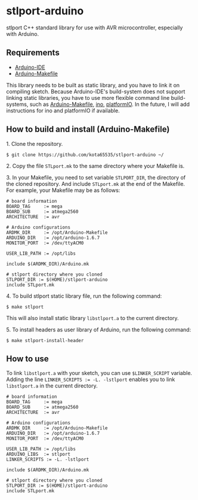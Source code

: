 # stlport-arduino

stlport C++ standard library for use with AVR microcontroller, especially with Arduino.

## Requirements

* [Arduino-IDE](https://www.arduino.cc/en/Main/Software)
* [Arduino-Makefile](https://github.com/sudar/Arduino-Makefile)

This library needs to be built as static library, and you have to link it on compiling sketch.
Because Arduino-IDE's build-system does not support linking static libraries,
you have to use more flexible command line build-systems, such as [Arduino-Makefile](https://github.com/sudar/Arduino-Makefile), [ino](http://inotool.org/), [platformIO](http://platformio.org).
In the future, I will add instructions for ino and platformIO if available.

## How to build and install (Arduino-Makefile)

1\. Clone the repository.

```
$ git clone https://github.com/kota65535/stlport-arduino ~/
```

2\. Copy the file `STLport.mk` to the same directory where your Makefile is.

3\. In your Makefile, you need to set variable `STLPORT_DIR`, the directory of the cloned repository.
And include `STLport.mk` at the end of the Makefile. For example, your Makefile may be as follows:

```
# board information
BOARD_TAG     := mega
BOARD_SUB     := atmega2560
ARCHITECTURE  := avr

# Arduino configurations
ARDMK_DIR     := /opt/Arduino-Makefile
ARDUINO_DIR   := /opt/arduino-1.6.7
MONITOR_PORT  := /dev/ttyACM0

USER_LIB_PATH := /opt/libs

include $(ARDMK_DIR)/Arduino.mk

# stlport directory where you cloned
STLPORT_DIR := $(HOME)/stlport-arduino
include STLport.mk
```

4\. To build stlport static library file, run the following command:

```
$ make stlport
```

This will also install static library `libstlport.a` to the current directory.

5\. To install headers as user library of Arduino, run the following command:

```
$ make stlport-install-header
```

## How to use

To link `libstlport.a` with your sketch, you can use `$LINKER_SCRIPT` variable.
Adding the line `LINKER_SCRIPTS := -L. -lstlport` enables you to link `libstlport.a` in the current directory.

```
# board information
BOARD_TAG     := mega
BOARD_SUB     := atmega2560
ARCHITECTURE  := avr

# Arduino configurations
ARDMK_DIR     := /opt/Arduino-Makefile
ARDUINO_DIR   := /opt/arduino-1.6.7
MONITOR_PORT  := /dev/ttyACM0

USER_LIB_PATH := /opt/libs
ARDUINO_LIBS  := stlport
LINKER_SCRIPTS := -L. -lstlport

include $(ARDMK_DIR)/Arduino.mk

# stlport directory where you cloned
STLPORT_DIR := $(HOME)/stlport-arduino
include STLport.mk
```


